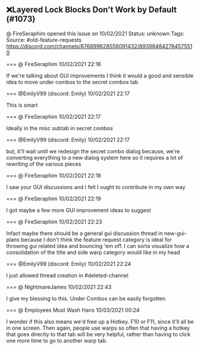 ## ❌Layered Lock Blocks Don't Work by Default (#1073)
@ FireSeraphim opened this issue on 10/02/2021
Status: unknown
Tags: 
Source: #old-feature-requests https://discord.com/channels/876899628556091432/893984842784575510


=== @ FireSeraphim 10/02/2021 22:16

If we're talking about GUI improvements I think it would a good and sensible idea to move under combos to the secret combos tab

=== @EmilyV99 (discord: Emily) 10/02/2021 22:17

This is smart

=== @ FireSeraphim 10/02/2021 22:17

Ideally in the misc subtab in secret combos

=== @EmilyV99 (discord: Emily) 10/02/2021 22:17

but, it'll wait until we redesign the secret combo dialog
because, we're converting everything to a new dialog system here
so it requires a lot of rewriting of the various pieces

=== @ FireSeraphim 10/02/2021 22:18

I saw your GUI discussions and I felt I ought to contribute in my own way

=== @ FireSeraphim 10/02/2021 22:19

I got maybe a few more GUI improvement ideas to suggest

=== @ FireSeraphim 10/02/2021 22:23

Infact maybe there should be a general gui discussion thread in new-gui-plans because I don't think the feature request category is ideal for throwing gui related idea and bouncing 'em off.
I can sorta visualize how a consolidation of the title and side warp category would like in my head

=== @EmilyV99 (discord: Emily) 10/02/2021 22:24

I just allowed thread creation in #deleted-channel

=== @ NightmareJames 10/02/2021 22:43

I give my blessing to this.  Under Combos can be easily forgotten

=== @ Employees Must Wash Hans 10/03/2021 00:24

I wonder if this also means we'd free up a Hotkey.  F10 or F11, since it'll all be in one screen.
Then again, people use warps so often that having a hotkey that goes directly to that tab will be very helpful, rather than having to click one more time to go to another warp tab.
